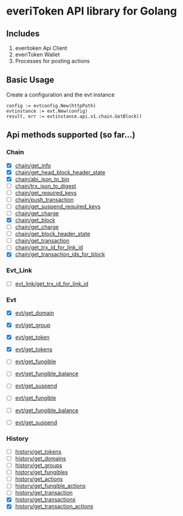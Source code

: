 # everiToken API library for Golang

## Includes 

1. everitoken Api Client 
2. everiToken Wallet
3. Processes for posting actions

## Basic Usage

Create a configuration and the evt instance

    config := evtconfig.New(httpPath)
    evtinstance := evt.New(config)
    result, err := evtinstance.api.v1.chain.GetBlock()
 
    

## Api methods supported (so far...)

### Chain

- [x] [chain/get_info](https://www.everitoken.io/developers/apis,_sdks_and_tools/api_reference/en_US) 
- [x] [chain/get_head_block_header_state](https://www.everitoken.io/developers/apis,_sdks_and_tools/api_reference/en_US) 
- [x] [chain/abi_json_to_bin](https://www.everitoken.io/developers/apis,_sdks_and_tools/api_reference/en_US) 
- [ ] [chain/trx_json_to_digest](https://www.everitoken.io/developers/apis,_sdks_and_tools/api_reference/en_US) 
- [ ] [chain/get_required_keys](https://www.everitoken.io/developers/apis,_sdks_and_tools/api_reference/en_US) 
- [ ] [chain/push_transaction](https://www.everitoken.io/developers/apis,_sdks_and_tools/api_reference/en_US) 
- [ ] [chain/get_suspend_required_keys](https://www.everitoken.io/developers/apis,_sdks_and_tools/api_reference/en_US) 
- [ ] [chain/get_charge](https://www.everitoken.io/developers/apis,_sdks_and_tools/api_reference/en_US) 
- [x] [chain/get_block](https://www.everitoken.io/developers/apis,_sdks_and_tools/api_reference/en_US) 
- [ ] [chain/get_charge](https://www.everitoken.io/developers/apis,_sdks_and_tools/api_reference/en_US) 
- [ ] [chain/get_block_header_state](https://www.everitoken.io/developers/apis,_sdks_and_tools/api_reference/en_US) 
- [ ] [chain/get_transaction](https://www.everitoken.io/developers/apis,_sdks_and_tools/api_reference/en_US) 
- [ ] [chain/get_trx_id_for_link_id](https://www.everitoken.io/developers/apis,_sdks_and_tools/api_reference/en_US)
- [x] [chain/get_transaction_ids_for_block](https://www.everitoken.io/developers/apis,_sdks_and_tools/api_reference/en_US)

### Evt_Link

- [ ] [evt_link/get_trx_id_for_link_id](https://www.everitoken.io/developers/apis,_sdks_and_tools/api_reference/en_US)

### Evt

- [x] [evt/get_domain](https://www.everitoken.io/developers/apis,_sdks_and_tools/api_reference/en_US)
- [x] [evt/get_group](https://www.everitoken.io/developers/apis,_sdks_and_tools/api_reference/en_US)
- [x] [evt/get_token](https://www.everitoken.io/developers/apis,_sdks_and_tools/api_reference/en_US)
- [x] [evt/get_tokens](https://www.everitoken.io/developers/apis,_sdks_and_tools/api_reference/en_US)
- [ ] [evt/get_fungible](https://www.everitoken.io/developers/apis,_sdks_and_tools/api_reference/en_US)
- [ ] [evt/get_fungible_balance](https://www.everitoken.io/developers/apis,_sdks_and_tools/api_reference/en_US)
- [ ] [evt/get_suspend](https://www.everitoken.io/developers/apis,_sdks_and_tools/api_reference/en_US)
- [ ] [evt/get_fungible](https://www.everitoken.io/developers/apis,_sdks_and_tools/api_reference/en_US)
- [ ] [evt/get_fungible_balance](https://www.everitoken.io/developers/apis,_sdks_and_tools/api_reference/en_US)
- [ ] [evt/get_suspend](https://www.everitoken.io/developers/apis,_sdks_and_tools/api_reference/en_US)
 

### History

- [ ] [history/get_tokens](https://www.everitoken.io/developers/apis,_sdks_and_tools/api_reference/en_US)
- [ ] [history/get_domains](https://www.everitoken.io/developers/apis,_sdks_and_tools/api_reference/en_US)
- [ ] [history/get_groups](https://www.everitoken.io/developers/apis,_sdks_and_tools/api_reference/en_US)
- [ ] [history/get_fungibles](https://www.everitoken.io/developers/apis,_sdks_and_tools/api_reference/en_US)
- [ ] [history/get_actions](https://www.everitoken.io/developers/apis,_sdks_and_tools/api_reference/en_US)
- [ ] [history/get_fungible_actions](https://www.everitoken.io/developers/apis,_sdks_and_tools/api_reference/en_US)
- [ ] [history/get_transaction](https://www.everitoken.io/developers/apis,_sdks_and_tools/api_reference/en_US)
- [x] [history/get_transactions](https://www.everitoken.io/developers/apis,_sdks_and_tools/api_reference/en_US)
- [x] [history/get_transaction_actions](https://www.everitoken.io/developers/apis,_sdks_and_tools/api_reference/en_US)
